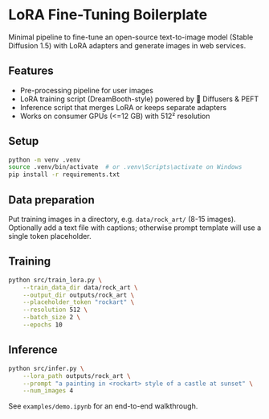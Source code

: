 # LoRA Fine-Tuning Boilerplate

Minimal pipeline to fine-tune an open-source text-to-image model (Stable Diffusion 1.5) with LoRA adapters and generate images in web services.

## Features
* Pre-processing pipeline for user images
* LoRA training script (DreamBooth-style) powered by 🤗 Diffusers & PEFT
* Inference script that merges LoRA or keeps separate adapters
* Works on consumer GPUs (<=12 GB) with 512² resolution

## Setup
```bash
python -m venv .venv
source .venv/bin/activate  # or .venv\Scripts\activate on Windows
pip install -r requirements.txt
```

## Data preparation
Put training images in a directory, e.g. `data/rock_art/` (8-15 images). Optionally add a text file with captions; otherwise prompt template will use a single token placeholder.

## Training
```bash
python src/train_lora.py \
    --train_data_dir data/rock_art \
    --output_dir outputs/rock_art \
    --placeholder_token "rockart" \
    --resolution 512 \
    --batch_size 2 \
    --epochs 10
```

## Inference
```bash
python src/infer.py \
    --lora_path outputs/rock_art \
    --prompt "a painting in <rockart> style of a castle at sunset" \
    --num_images 4
```

See `examples/demo.ipynb` for an end-to-end walkthrough. 